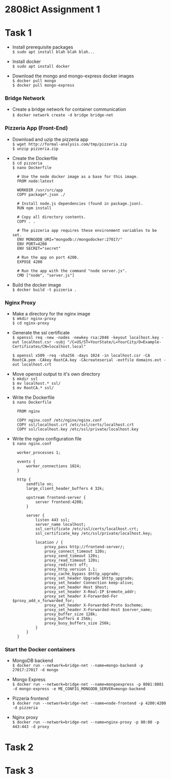 # 2808ict Assignment 1


# Task 1

- Install prerequisite packages \
    `$ sudo apt install blah blah blah...`

- Install docker \
    `$ sudo apt install docker`


- Download the mongo and mongo-express docker images \
    `$ docker pull mongo` \
    `$ docker pull mongo-express`


### Bridge Network
- Create a bridge network for container communication \
    `$ docker network create -d bridge bridge-net`


### Pizzeria App (Front-End)

- Download and uzip the pizzeria app \
    `$ wget http://formal-analysis.com/tmp/pizzeria.zip` \
    `$ unzip pizzeria.zip`

- Create the Dockerfile \
    `$ cd pizzeria` \
    `$ nano Dockerfile`

        # Use the node docker image as a base for this image.
        FROM node:latest

        WORKDIR /usr/src/app
        COPY package*.json ./

        # Install node.js dependencies (found in package.json).
        RUN npm install

        # Copy all directory contents.
        COPY . .

        # The pizzeria app requires these environment variables to be set.
        ENV MONGODB_URI="mongodb://mongodocker:27017/"
        ENV PORT=4200
        ENV SECRET="secret"

        # Run the app on port 4200.
        EXPOSE 4200

        # Run the app with the command "node server.js".
        CMD ["node", "server.js"]

- Build the docker image \
    `$ docker build -t pizzeria .`


### Nginx Proxy
- Make a directory for the nginx image  \
    `$ mkdir nginx-proxy` \
    `$ cd nginx-proxy`

- Generate the ssl certificate \
    `$ openssl req -new -nodes -newkey rsa:2048 -keyout localhost.key -out localhost.csr -subj "/C=US/ST=YourState/L=YourCity/O=Example-Certificates/CN=localhost.local"`

    `$ openssl x509 -req -sha256 -days 1024 -in localhost.csr -CA RootCA.pem -CAkey RootCA.key -CAcreateserial -extfile domains.ext -out localhost.crt`

- Move openssl output to it's own directory \
    `$ mkdir ssl` \
    `$ mv localhost.* ssl/` \
    `$ mv RootCA.* ssl/`

- Write the Dockerfile \
    `$ nano Dockerfile`

        FROM nginx

        COPY nginx.conf /etc/nginx/nginx.conf
        COPY ssl/localhost.crt /etc/ssl/certs/localhost.crt
        COPY ssl/localhost.key /etc/ssl/private/localhost.key

- Write the nginx configuration file \
    `$ nano nginx.conf`

        worker_processes 1;

        events {
            worker_connections 1024;
        }

        http {
            sendfile on;
            large_client_header_buffers 4 32k;

            upstream frontend-server {
                server frontend:4200;
            }

            server {
                listen 443 ssl;
                server_name localhost;
                ssl_certificate /etc/ssl/certs/localhost.crt;
                ssl_certificate_key /etc/ssl/private/localhost.key;

                location / {
                    proxy_pass http://frontend-server/;
                    proxy_connect_timeout 120s;
                    proxy_send_timeout 120s;
                    proxy_read_timeout 120s;
                    proxy_redirect off;
                    proxy_http_version 1.1;
                    proxy_cache_bypass $http_upgrade;
                    proxy_set_header Upgrade $http_upgrade;
                    proxy_set_header Connection keep-alive;
                    proxy_set_header Host $host;
                    proxy_set_header X-Real-IP $remote_addr;
                    proxy_set_header X-Forwarded-For $proxy_add_x_forwarded_for;
                    proxy_set_header X-Forwarded-Proto $scheme;
                    proxy_set_header X-Forwarded-Host $server_name;
                    proxy_buffer_size 128k;
                    proxy_buffers 4 256k;
                    proxy_busy_buffers_size 256k;
                }
            }
        }


### Start the Docker containers
- MongoDB backend \
    `$ docker run --network=bridge-net --name=mongo-backend -p 27017:27017 -d mongo`

- Mongo Express \
    `$ docker run --network=bridge-net --name=mongoexpress -p 8081:8081 -d mongo-express -e ME_CONFIG_MONGODB_SERVER=mongo-backend`

- Pizzeria frontend \
    `$ docker run --network=bridge-net --name=node-frontend -p 4200:4200 -d pizzeria`

- Nginx proxy \
    `$ docker run --network=bridge-net --name=nginx-proxy -p 80:80 -p 443:443 -d proxy`




# Task 2



# Task 3


